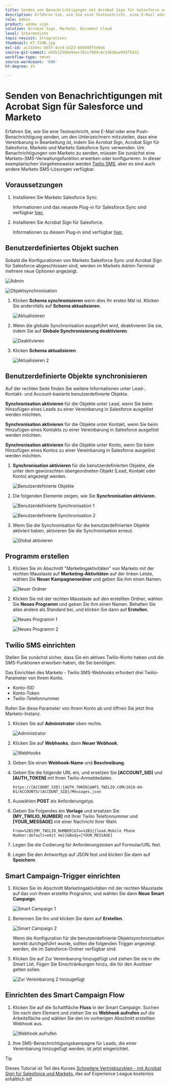 ```yaml
---
title: Senden von Benachrichtigungen mit Acrobat Sign für Salesforce und Marketo
description: Erfahren Sie, wie Sie eine Textnachricht, eine E-Mail oder eine Push-Benachrichtigung senden, damit der Unterzeichner weiß, dass eine Vereinbarung in Bearbeitung ist.
role: Admin
product: adobe sign
solution: Acrobat Sign, Marketo, Document Cloud
level: Intermediate
topic-revisit: Integrations
thumbnail: KT-7248.jpg
exl-id: ac3334ec-b65f-4ce4-b323-884948f5e0a6
source-git-commit: e02b1250de94ec781e7984c6c146dbae993f5d31
workflow-type: tm+mt
source-wordcount: '690'
ht-degree: 1%

---
```


# Senden von Benachrichtigungen mit Acrobat Sign für Salesforce und Marketo

Erfahren Sie, wie Sie eine Textnachricht, eine E-Mail oder eine Push-Benachrichtigung senden, um den Unterzeichnern mitzuteilen, dass eine Vereinbarung in Bearbeitung ist, indem Sie Acrobat Sign, Acrobat Sign für Salesforce, Marketo und Marketo Salesforce Sync verwenden. Um Benachrichtigungen von Marketo zu senden, müssen Sie zunächst eine Marketo-SMS-Verwaltungsfunktion erwerben oder konfigurieren. In dieser exemplarischen Vorgehensweise werden [Twilio SMS](https://launchpoint.marketo.com/twilio/twilio-sms-for-marketo/), aber es sind auch andere Marketo SMS-Lösungen verfügbar.

## Voraussetzungen

1. Installieren Sie Marketo Salesforce Sync.

   Informationen und das neueste Plug-in für Salesforce Sync sind verfügbar [hier.](https://experienceleague.adobe.com/docs/marketo/using/product-docs/crm-sync/salesforce-sync/understanding-the-salesforce-sync.html)

1. Installieren Sie Acrobat Sign für Salesforce.

   Informationen zu diesem Plug-in sind verfügbar [hier.](https://helpx.adobe.com/ca/sign/using/salesforce-integration-installation-guide.html)

## Benutzerdefiniertes Objekt suchen

Sobald die Konfigurationen von Marketo Salesforce Sync und Acrobat Sign für Salesforce abgeschlossen sind, werden im Marketo Admin-Terminal mehrere neue Optionen angezeigt.

![Admin](assets/adminTab.png)

![Objektsynchronisation](assets/salesforceAdmin.png)

1. Klicken **Schema synchronisieren** wenn dies Ihr erstes Mal ist. Klicken Sie andernfalls auf **Schema aktualisieren**.

   ![Aktualisieren](assets/refreshSchema1.png)

1. Wenn die globale Synchronisation ausgeführt wird, deaktivieren Sie sie, indem Sie auf **Globale Synchronisierung deaktivieren**.

   ![Deaktivieren](assets/disableGlobal.png)

1. Klicken **Schema aktualisieren**.

   ![Aktualisieren 2](assets/refreshSchema2.png)

## Benutzerdefinierte Objekte synchronisieren

Auf der rechten Seite finden Sie weitere Informationen unter Lead-, Kontakt- und Account-basierte benutzerdefinierte Objekte.

**Synchronisation aktivieren** für die Objekte unter Lead, wenn Sie beim Hinzufügen eines Leads zu einer Vereinbarung in Salesforce ausgelöst werden möchten.

**Synchronisation aktivieren** für die Objekte unter Kontakt, wenn Sie beim Hinzufügen eines Kontakts zu einer Vereinbarung in Salesforce ausgelöst werden möchten.

**Synchronisation aktivieren** für die Objekte unter Konto, wenn Sie beim Hinzufügen eines Kontos zu einer Vereinbarung in Salesforce ausgelöst werden möchten.

1. **Synchronisation aktivieren** für die benutzerdefinierten Objekte, die unter dem gewünschten übergeordneten Objekt (Lead, Kontakt oder Konto) angezeigt werden.

   ![Benutzerdefinierte Objekte](assets/customObjects.png)

1. Die folgenden Elemente zeigen, wie Sie **Synchronisation aktivieren**.

   ![Benutzerdefinierte Synchronisation 1](assets/customObjectSync1.png)

   ![Benutzerdefinierte Synchronisation 2](assets/customObjectSync2.png)

1. Wenn Sie die Synchronisation für die benutzerdefinierten Objekte aktiviert haben, aktivieren Sie die Synchronisation erneut.

   ![Global aktivieren](assets/enableGlobal.png)

## Programm erstellen

1. Klicken Sie im Abschnitt &quot;Marketingaktivitäten&quot; von Marketo mit der rechten Maustaste auf **Marketing-Aktivitäten** auf der linken Leiste, wählen Sie **Neuer Kampagnenordner** und geben Sie ihm einen Namen.

   ![Neuer Ordner](assets/newFolder.png)

1. Klicken Sie mit der rechten Maustaste auf den erstellten Ordner, wählen Sie **Neues Programm** und geben Sie ihm einen Namen. Behalten Sie alles andere als Standard bei, und klicken Sie dann auf **Erstellen**.

   ![Neues Programm 1](assets/newProgram1.png)

   ![Neues Programm 2](assets/newProgram2.png)

## Twilio SMS einrichten

Stellen Sie zunächst sicher, dass Sie ein aktives Twilio-Konto haben und die SMS-Funktionen erworben haben, die Sie benötigen.

Das Einrichten des Marketo - Twilio SMS-Webhooks erfordert drei Twilio-Parameter von Ihrem Konto.

- Konto-SID
- Konto-Token
- Twilio-Telefonnummer

Rufen Sie diese Parameter von Ihrem Konto ab und öffnen Sie jetzt Ihre Marketo-Instanz.

1. Klicken Sie auf **Administrator** oben rechts.

   ![Administrator](assets/adminTab.png)

1. Klicken Sie auf **Webhooks**, dann **Neuer Webhook**.

   ![WebHooks](assets/webhooks.png)

1. Geben Sie einen **Webhook-Name** und **Beschreibung**.

1. Geben Sie die folgende URL ein, und ersetzen Sie **[ACCOUNT_SID]** und **[AUTH_TOKEN]** mit Ihren Twilio-Anmeldedaten.

   ```
   https://[ACCOUNT_SID]:[AUTH_TOKEN]@API.TWILIO.COM/2010-04-01/ACCOUNTS/[ACCOUNT_SID]/Messages.json
   ```

1. Auswählen **POST** als Anforderungstyp.

1. Geben Sie Folgendes ein **Vorlage** und ersetzen Sie **[MY_TWILIO_NUMBER]** mit Ihrer Twilio Telefonnummer und **[YOUR_MESSAGE]** mit einer Nachricht Ihrer Wahl.

   ```
   From=%2B1[MY_TWILIO_NUMBER]&To=%2B1{{lead.Mobile Phone Number:default=edit me}}&Body=[YOUR_MESSAGE]
   ```

1. Legen Sie die Codierung für Anforderungstoken auf Formular/URL fest.

1. Legen Sie den Antworttyp auf JSON fest und klicken Sie dann auf **Speichern**.

## Smart Campaign-Trigger einrichten

1. Klicken Sie im Abschnitt Marketingaktivitäten mit der rechten Maustaste auf das von Ihnen erstellte Programm, und wählen Sie dann **Neue Smart Campaign**.

   ![Smart Campaign 1](assets/smartCampaign1.png)

1. Benennen Sie ihn und klicken Sie dann auf **Erstellen**.

   ![Smart Campaign 2](assets/smartCampaign3.png)

   Wenn die Konfiguration für die benutzerdefinierte Objektsynchronisation korrekt durchgeführt wurde, sollten die folgenden Trigger angezeigt werden, die im Salesforce-Ordner verfügbar sind.

1. Klicken Sie auf Zur Vereinbarung hinzugefügt und ziehen Sie sie in die Smart List. Fügen Sie Einschränkungen hinzu, die für den Auslöser gelten sollen.

   ![Zur Vereinbarung 2 hinzugefügt](assets/addedToAgreement2.png)

## Einrichten des Smart Campaign Flow

1. Klicken Sie auf die Schaltfläche **Fluss** in der Smart Campaign. Suchen Sie nach dem Element und ziehen Sie es **Webhook aufrufen** auf die Arbeitsfläche und wählen Sie den im vorherigen Abschnitt erstellten Webhook aus.

   ![Webhook aufrufen](assets/callWebhook.png)

1. Ihre SMS-Benachrichtigungskampagne für Leads, die einer Vereinbarung hinzugefügt werden, ist jetzt eingerichtet.

>[!TIP]
>
>Dieses Tutorial ist Teil des Kurses [Schnellere Vertriebszyklen - mit Acrobat Sign für Salesforce und Marketo.](https://experienceleague.adobe.com/?recommended=Sign-U-1-2021.1) das auf Experience League kostenlos erhältlich ist!